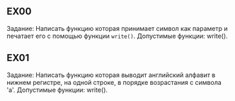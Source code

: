 ## EX00

Задание: Написать функцию которая принимает символ как параметр и печатает его с помощью функции `write()`.
Допустимые функции: write().

## EX01

Задание: Написать функцию которая выводит английский алфавит в нижнем регистре, на одной строке, в порядке возрастания с символа 'a'.
Допустимые функции: write().

